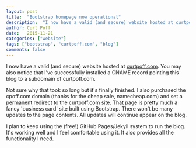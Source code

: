 ```yaml
---
layout: post
title:  "Bootstrap homepage now operational"
description:  "I now have a valid (and secure) website hosted at curtpoff.com."
author: Curt Poff
date:   2015-11-21
categories: ["website"]
tags: ["bootstrap", "curtpoff.com", "blog"]
comments: false
---
```


I now have a valid (and secure) website hosted at [curtpoff.com](https://curtpoff.com). You may also notice that I've successfully installed a CNAME record pointing this blog to a subdomain of curtpoff.com.

<!--more-->

Not sure why that took so long but it's finally finished. I also purchased the cpoff.com domain (thanks for the cheap sale, namecheap.com) and set a permanent redirect to the curtpoff.com site. That page is pretty much a fancy 'business card' site built using Bootstrap. There won't be many updates to the page contents. All updates will continue appear on the blog.

I plan to keep using the (free!) GitHub Pages/Jekyll system to run the blog. It's working well and I feel comfortable using it. It also provides all the functionality I need.
